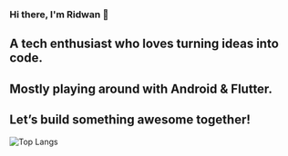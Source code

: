 ### Hi there, I'm Ridwan 👋

## A tech enthusiast who loves turning ideas into code.  
## Mostly playing around with Android & Flutter.  
## Let’s build something awesome together!

![Top Langs](https://github-readme-stats.vercel.app/api/top-langs/?username=xridwan&layout=compact)
